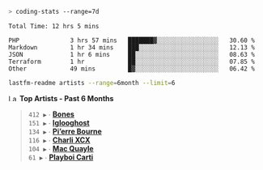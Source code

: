 ```zsh
> coding-stats --range=7d
```

<!--START_SECTION:waka-->

```text
Total Time: 12 hrs 5 mins

PHP              3 hrs 57 mins   ███████▓░░░░░░░░░░░░░░░░░   30.60 %
Markdown         1 hr 34 mins    ███░░░░░░░░░░░░░░░░░░░░░░   12.13 %
JSON             1 hr 6 mins     ██░░░░░░░░░░░░░░░░░░░░░░░   08.63 %
Terraform        1 hr            ██░░░░░░░░░░░░░░░░░░░░░░░   07.85 %
Other            49 mins         █▓░░░░░░░░░░░░░░░░░░░░░░░   06.42 %
```

<!--END_SECTION:waka-->

```zsh
lastfm-readme artists --range=6month --limit=6
```

<!--START_LASTFM_ARTISTS:{"period": "6month", "rows": 6}-->
<a href="https://last.fm" target="_blank"><img src="https://user-images.githubusercontent.com/17434202/215290617-e793598d-d7c9-428f-9975-156db1ba89cc.svg" alt="Last.fm Logo" width="18" height="13"/></a> **Top Artists - Past 6 Months**

> `412 ▶️` ∙ **[Bones](https://www.last.fm/music/Bones)**<br/>
> `151 ▶️` ∙ **[Iglooghost](https://www.last.fm/music/Iglooghost)**<br/>
> `134 ▶️` ∙ **[Pi’erre Bourne](https://www.last.fm/music/Pi%E2%80%99erre+Bourne)**<br/>
> `116 ▶️` ∙ **[Charli XCX](https://www.last.fm/music/Charli+XCX)**<br/>
> `104 ▶️` ∙ **[Mac Quayle](https://www.last.fm/music/Mac+Quayle)**<br/>
> `61 ▶️` ∙ **[Playboi Carti](https://www.last.fm/music/Playboi+Carti)**<br/>
<!--END_LASTFM_ARTISTS-->
